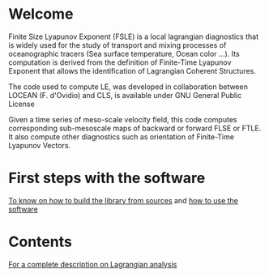 Welcome
=======

Finite Size Lyapunov Exponent (FSLE) is a local lagrangian diagnostics that is
widely used for the study of transport and mixing processes of oceanographic
tracers (Sea surface temperature, Ocean color ...). Its computation is derived
from the definition of Finite-Time Lyapunov Exponent that allows the
identification of  Lagrangian Coherent Structures.

The code used to compute LE, was developed in collaboration between LOCEAN (F.
d'Ovidio) and CLS, is available under GNU General Public License

Given a time series of meso-scale velocity field, this code computes
corresponding sub-mesoscale maps of backward or forward FLSE or FTLE. It also
compute other diagnostics such as orientation of Finite-Time Lyapunov Vectors.

First steps with the software
=============================
[To know on how to build the library from
sources](https://bitbucket.org/cnes_aviso/lagrangian/wiki/Install) and [how to
use the software](https://bitbucket.org/cnes_aviso/lagrangian/wiki/Usage)

Contents
========
[For a complete description on Lagrangian
analysis](https://bitbucket.org/cnes_aviso/lagrangian/wiki/Contents)
